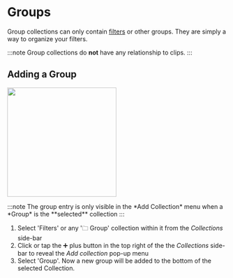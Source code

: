 # Groups

Group collections can only contain [filters](filters) or other groups. They are simply a way to organize your filters.

:::note 
Group collections do **not** have any relationship to clips.
:::

## Adding a Group
<p class="figure" align="left">
  <img src={require('/img/create_group_tag.png').default} width="250"/>  
</p>  
:::note
The group entry is only visible in the *Add Collection* menu when a *Group* is the **selected** collection
:::


1. Select 'Filters' or any '🗀 Group' collection within it from the *Collections* side-bar
2. Click or tap the ➕ plus button in the top right of the the *Collections* side-bar to reveal the *Add collection* pop-up menu
3. Select 'Group'. Now a new group will be added to the bottom of the selected Collection.
